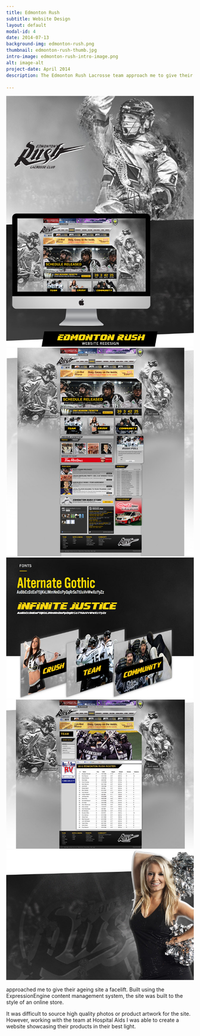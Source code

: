 ```yaml
---
title: Edmonton Rush
subtitle: Website Design
layout: default
modal-id: 4
date: 2014-07-13
background-img: edmonton-rush.png
thumbnail: edmonton-rush-thumb.jpg
intro-image: edmonton-rush-intro-image.png
alt: image-alt
project-date: April 2014
description: The Edmonton Rush Lacrosse team approach me to give their website for a major facelift. The goal was to build a high-impact and visually strong presence on the web. 

---
```


![Test Image](/img/portfolio/edmontonrush-detail1.jpg)
![Test Image](/img/portfolio/edmontonrush-detail2.jpg)
![Test Image](/img/portfolio/edmontonrush-detail3.jpg)
![Test Image](/img/portfolio/edmontonrush-detail4.jpg)
![Test Image](/img/portfolio/edmontonrush-detail5.jpg)

approached me to give their ageing site a facelift. Built using the ExpressionEngine content management system, the site was built to the style of an online store.

It was difficult to source high quality photos or product artwork for the site. However, working with the team at Hospital Aids I was able to create a website showcasing their products in their best light.